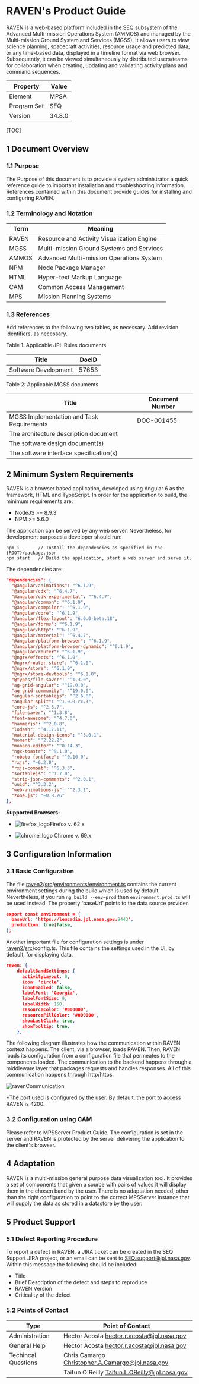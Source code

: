 # RAVEN's Product Guide

RAVEN is a web-based platform included in the SEQ subsystem of the Advanced Multi-mission Operations System (AMMOS) and managed by the Multi-mission Ground System and Services (MGSS). It allows users to view science planning, spacecraft activities, resource usage and predicted data, or any time-based data, displayed in a timeline format via web browser. Subsequently, it can be viewed simultaneously by distributed users/teams for collaboration when creating, updating and validating activity plans and command sequences.

| **Property** | **Value** |
| ------------ | --------- |
| Element      | MPSA      |
| Program Set  | SEQ       |
| Version      | 34.8.0    |



[TOC]

## 1 Document Overview

### 1.1             Purpose

The Purpose of this document is to provide a system administrator a quick reference guide to important installation and troubleshooting information. References contained within this document provide guides for installing and configuring RAVEN.

### 1.2             Terminology and Notation

| Term  | Meaning                                    |
| ----- | ------------------------------------------ |
| RAVEN | Resource and Activity Visualization Engine |
| MGSS  | Multi-mission Ground Systems and Services  |
| AMMOS | Advanced Multi-mission Operations System   |
| NPM   | Node Package Manager                       |
| HTML  | Hyper-text Markup Language                 |
| CAM   | Common Access Management                   |
| MPS   | Mission Planning Systems                   |



### 1.3             References

Add references to the following two tables, as necessary. Add revision identifiers, as necessary.

Table 1: Applicable JPL Rules documents

| Title                | DocID |
| -------------------- | ----- |
| Software Development | 57653 |

Table 2: Applicable MGSS documents

| Title                                     | Document Number |
| ----------------------------------------- | --------------- |
| MGSS Implementation and Task Requirements | DOC-001455      |
| The architecture   description document   |                 |
| The software design   document(s)         |                 |
| The software   interface specification(s) |                 |



## 2 Minimum System Requirements

RAVEN is a browser based application, developed using Angular 6 as the framework, HTML and TypeScript. In order for the application to build, the minimum requirements are:

- NodeJS >= 8.9.3
- NPM >= 5.6.0

The application can be served by any web server. Nevertheless, for development purposes a developer should run: 

```shell
npm i 		// Install the dependencies as specified in the {ROOT}/package.json
npm start	// Build the application, start a web server and serve it. 
```

The dependencies are: 

```json
"dependencies": {
  "@angular/animations": "^6.1.9",
  "@angular/cdk": "^6.4.7",
  "@angular/cdk-experimental": "^6.4.7",
  "@angular/common": "^6.1.9",
  "@angular/compiler": "^6.1.9",
  "@angular/core": "^6.1.9",
  "@angular/flex-layout": "6.0.0-beta.18",
  "@angular/forms": "^6.1.9",
  "@angular/http": "^6.1.9",
  "@angular/material": "^6.4.7",
  "@angular/platform-browser": "^6.1.9",
  "@angular/platform-browser-dynamic": "^6.1.9",
  "@angular/router": "^6.1.9",
  "@ngrx/effects": "^6.1.0",
  "@ngrx/router-store": "^6.1.0",
  "@ngrx/store": "^6.1.0",
  "@ngrx/store-devtools": "^6.1.0",
  "@types/file-saver": "^1.3.0",
  "ag-grid-angular": "^19.0.0",
  "ag-grid-community": "^19.0.0",
  "angular-sortablejs": "^2.6.0",
  "angular-split": "^1.0.0-rc.3",
  "core-js": "^2.5.7",
  "file-saver": "^1.3.8",
  "font-awesome": "^4.7.0",
  "hammerjs": "^2.0.8",
  "lodash": "^4.17.11",
  "material-design-icons": "^3.0.1",
  "moment": "^2.22.2",
  "monaco-editor": "^0.14.3",
  "ngx-toastr": "^9.1.0",
  "roboto-fontface": "^0.10.0",
  "rxjs": "~6.2.0",
  "rxjs-compat": "^6.3.3",
  "sortablejs": "^1.7.0",
  "strip-json-comments": "^2.0.1",
  "uuid": "^3.3.2",
  "web-animations-js": "^2.3.1",
  "zone.js": "~0.8.26"
},
```



**Supported Browsers:** 

- ![firefox_logo](./images/firefox_logo.png)Firefox v. 62.x

- ![chrome_logo](./images/chrome_logo.png) Chrome v. 69.x



## 3 Configuration Information

### 3.1 Basic Configuration

The file [raven2](https://github.jpl.nasa.gov/MPS/raven2)/[src](https://github.jpl.nasa.gov/MPS/raven2/tree/develop/src)/[environments/environment.ts](https://github.jpl.nasa.gov/MPS/raven2/tree/develop/src/environments/environment.ts) contains the current environment settings during the build which is used by default. Nevertheless, if you run `ng build --env=prod` then `environment.prod.ts` will be used instead. The property 'baseUrl' points to the data source provider. 

```json
export const environment = {
  baseUrl: 'https://leucadia.jpl.nasa.gov:9443',
  production: true|false,
};
```



Another important file for configuration settings is under [raven2](https://github.jpl.nasa.gov/MPS/raven2/config.ts)/[src](https://github.jpl.nasa.gov/MPS/raven2/tree/develop/src)/config.ts. This file contains the settings used in the UI, by default, for displaying data. 

```json
raven: {
    defaultBandSettings: {
      activityLayout: 0,
      icon: 'circle',
      iconEnabled: false,
      labelFont: 'Georgia',
      labelFontSize: 9,
      labelWidth: 150,
      resourceColor: '#000000',
      resourceFillColor: '#000000',
      showLastClick: true,
      showTooltip: true,
    },
```

 

The following diagram illustrates how the communication within RAVEN context happens. The client, via a browser, loads RAVEN. Then, RAVEN loads its configuration from a configuration file that permeates to the components loaded. The communication to the backend happens through a middleware layer that packages requests and handles responses. All of this communication happens through http/https. 



![ravenCommunication](./images/ravenCommunication.png)

*The port used is configured by the user. By default, the port to access RAVEN is 4200. 



### 3.2  Configuration using CAM

Please refer to MPSServer Product Guide. The configuration is set in the server and RAVEN is protected by the server delivering the application to the client's browser. 



## 4 Adaptation

RAVEN is a multi-mission general purpose data visualization tool. It provides a set of components that given a source with pairs of values it will display them in the chosen band by the user. There is no adaptation needed, other than the right configuration to point to the correct MPSServer instance that will supply the data as stored in a datastore by the user. 



## 5 Product Support

### 5.1 Defect Reporting Procedure

To report a defect in RAVEN, a JIRA ticket can be created in the SEQ Support JIRA project, or an email can be sent to [SEQ.support@jpl.nasa.gov](mailto:SEQ.support@jpl.nasa.gov). Within this message the following should be included:

- Title
- Brief Description of the defect and steps to reproduce
- RAVEN Version
- Criticality of the defect

### 5.2 Points of Contact

| Type                | Point of Contact                                             |
| ------------------- | ------------------------------------------------------------ |
| Administration      | Hector Acosta [hector.r.acosta@jpl.nasa.gov](mailto:hector.r.acosta@jpl.nasa.gov) |
| General Help        | Hector Acosta [hector.r.acosta@jpl.nasa.gov](mailto:hector.r.acosta@jpl.nasa.gov) |
| Techincal Questions | Chris Camargo [Christopher.A.Camargo@jpl.nasa.gov](mailto:Christopher.A.Camargo@jpl.nasa.gov) |
|                     | Taifun O'Reilly [Taifun.L.OReilly@jpl.nasa.gov](mailto:Taifun.L.OReilly@jpl.nasa.gov) |
